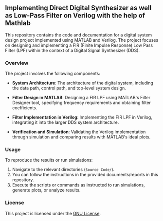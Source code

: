 
## Implementing Direct Digital Synthesizer as well as Low-Pass Filter on Verilog with the help of Mathlab

This repository contains the code and documentation for a digital system design project implemented using MATLAB and Verilog. The project focuses on designing and implementing a FIR (Finite Impulse Response) Low Pass Filter (LPF) within the context of a Digital Signal Synthesizer (DDS).

### Overview

The project involves the following components:

- **System Architecture**: The architecture of the digital system, including the data path, control path, and top-level system design.
  
- **Filter Design in MATLAB**: Designing a FIR LPF using MATLAB's Filter Designer tool, specifying frequency requirements and obtaining filter coefficients.

- **Filter Implementation in Verilog**: Implementing the FIR LPF in Verilog, integrating it into the larger DDS system architecture.

- **Verification and Simulation**: Validating the Verilog implementation through simulation and comparing results with MATLAB's ideal plots.

### Usage

To reproduce the results or run simulations:

1. Navigate to the relevant directories (`Source Code/`).
2. You can follow the instructions in the provided documents/reports in this repository.
3. Execute the scripts or commands as instructed to run simulations, generate plots, or analyze results.

### License

This project is licensed under the [GNU License](LICENSE).

